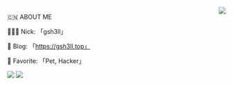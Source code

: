 <img src="https://github-readme-stats.vercel.app/api?username=gsh3ll&theme=nord_dark&count_private=true&show_icons=true&line_height=30" align="right"/>

🇨🇳 ABOUT ME

🧑🏻‍💻 Nick: 「gsh3ll」

🚀 Blog: 「https://gsh3ll.top」

💖 Favorite: 「Pet, Hacker」

<img src="https://github-profile-summary-cards.vercel.app/api/cards/profile-details?username=gsh3ll&theme=nord_dark" />

<img src="https://github-profile-trophy.vercel.app/?username=gsh3ll&theme=nord_dark&row=1&column=9" />



<!-- ![marionxue's github stats](https://github-readme-stats.vercel.app/api?username=gsh3ll&theme=radical) 
 -->
